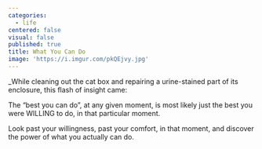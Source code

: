 ```yaml
---
categories:
  - life
centered: false
visual: false
published: true
title: What You Can Do
image: 'https://i.imgur.com/pkQEjvy.jpg'
---
```

_While cleaning out the cat box and repairing a urine-stained part of its enclosure, this flash of insight came:

The “best you can do”,
at any given moment,
is most likely just the best 
you were WILLING to do,
in that particular moment.

Look past your willingness,
past your comfort,
in that  moment,
and discover the power
of what you actually can do.
